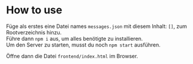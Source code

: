 # How to use
Füge als erstes eine Datei names `messages.json` mit diesem Inhalt: ```[]```, zum Rootverzeichnis hinzu.  
Führe dann `npm i` aus, um alles benötigte zu installieren.  
Um den Server zu starten, musst du noch `npm start` ausführen.  

Öffne dann die Datei `frontend/index.html` im Browser.